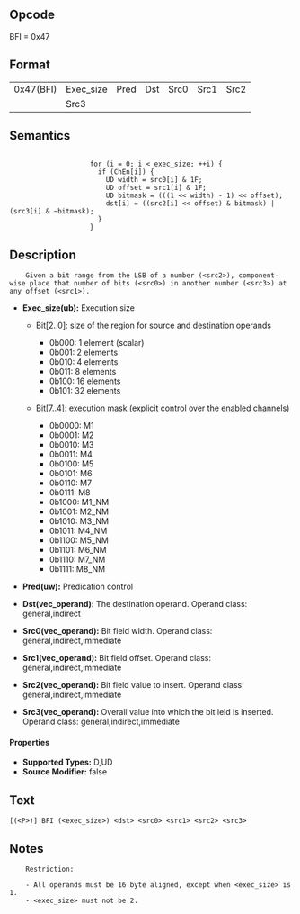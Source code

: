 <!---======================= begin_copyright_notice ============================

Copyright (C) 2020-2022 Intel Corporation

SPDX-License-Identifier: MIT

============================= end_copyright_notice ==========================-->

## Opcode

  BFI = 0x47

## Format

| | | | | | | |
| --- | --- | --- | --- | --- | --- | --- |
| 0x47(BFI) | Exec_size | Pred | Dst | Src0 | Src1 | Src2 |
|           | Src3      |      |     |      |      |      |


## Semantics


```

                    for (i = 0; i < exec_size; ++i) {
                      if (ChEn[i]) {
                        UD width = src0[i] & 1F;
                        UD offset = src1[i] & 1F;
                        UD bitmask = (((1 << width) - 1) << offset);
                        dst[i] = ((src2[i] << offset) & bitmask) | (src3[i] & ~bitmask);
                      }
                    }
```

## Description





```
    Given a bit range from the LSB of a number (<src2>), component-wise place that number of bits (<src0>) in another number (<src3>) at any offset (<src1>).
```


- **Exec_size(ub):** Execution size

  - Bit[2..0]: size of the region for source and destination operands

    - 0b000:  1 element (scalar)
    - 0b001:  2 elements
    - 0b010:  4 elements
    - 0b011:  8 elements
    - 0b100:  16 elements
    - 0b101:  32 elements
  - Bit[7..4]: execution mask (explicit control over the enabled channels)

    - 0b0000:  M1
    - 0b0001:  M2
    - 0b0010:  M3
    - 0b0011:  M4
    - 0b0100:  M5
    - 0b0101:  M6
    - 0b0110:  M7
    - 0b0111:  M8
    - 0b1000:  M1_NM
    - 0b1001:  M2_NM
    - 0b1010:  M3_NM
    - 0b1011:  M4_NM
    - 0b1100:  M5_NM
    - 0b1101:  M6_NM
    - 0b1110:  M7_NM
    - 0b1111:  M8_NM

- **Pred(uw):** Predication control


- **Dst(vec_operand):** The destination operand. Operand class: general,indirect


- **Src0(vec_operand):** Bit field width. Operand class: general,indirect,immediate


- **Src1(vec_operand):** Bit field offset. Operand class: general,indirect,immediate


- **Src2(vec_operand):** Bit field value to insert. Operand class: general,indirect,immediate


- **Src3(vec_operand):** Overall value into which the bit ield is inserted. Operand class: general,indirect,immediate


#### Properties
- **Supported Types:** D,UD
- **Source Modifier:** false




## Text
```
[(<P>)] BFI (<exec_size>) <dst> <src0> <src1> <src2> <src3>
```

## Notes





```
    Restriction:

    - All operands must be 16 byte aligned, except when <exec_size> is 1.
    - <exec_size> must not be 2.
```

